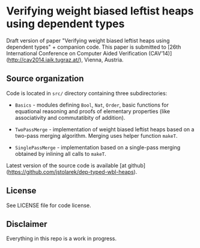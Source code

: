 Verifying weight biased leftist heaps using dependent types
===========================================================

Draft version of paper "Verifying weight biased leftist heaps using
dependent types" + companion code. This paper is submitted to
[26th International Conference on Computer Aided Verification (CAV’14)]
(http://cav2014.iaik.tugraz.at/), Vienna, Austria.

## Source organization

Code is located in `src/` directory containing three subdirectories:

  * `Basics` - modules defining `Bool`, `Nat`, `Order`, basic functions
    for equational reasoning and proofs of elementary properties (like
    associativity and commutatibity of addition).

  * `TwoPassMerge` - implementation of weight biased leftist heaps based
    on a two-pass merging algorithm. Merging uses helper function
    `makeT`.

  * `SinglePassMerge` - implementation based on a single-pass merging
    obtained by inlining all calls to `makeT`.

Latest version of the source code is available [at github]
(https://github.com/jstolarek/dep-typed-wbl-heaps).

## License

See LICENSE file for code license.

## Disclaimer

Everything in this repo is a work in progress.
